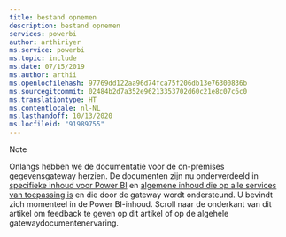```yaml
---
title: bestand opnemen
description: bestand opnemen
services: powerbi
author: arthiriyer
ms.service: powerbi
ms.topic: include
ms.date: 07/15/2019
ms.author: arthii
ms.openlocfilehash: 97769dd122aa96d74fca75f206db13e76300836b
ms.sourcegitcommit: 02484b2d7a352e96213353702d60c21e8c07c6c0
ms.translationtype: HT
ms.contentlocale: nl-NL
ms.lasthandoff: 10/13/2020
ms.locfileid: "91989755"
---
```

> [!NOTE]
> Onlangs hebben we de documentatie voor de on-premises gegevensgateway herzien. De documenten zijn nu onderverdeeld in [specifieke inhoud voor Power BI](../connect-data/service-gateway-onprem.md) en [algemene inhoud die op alle services van toepassing is](/data-integration/gateway/service-gateway-onprem) en die door de gateway wordt ondersteund. U bevindt zich momenteel in de Power BI-inhoud. Scroll naar de onderkant van dit artikel om feedback te geven op dit artikel of op de algehele gatewaydocumentenervaring.